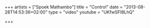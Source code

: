 +++
artists = ["Spoek Mathambo"]
title = "Control"
date = "2013-08-28T14:53:36+02:00"
type = "video"
youtube = "UKfwSFI8LhQ"

+++
